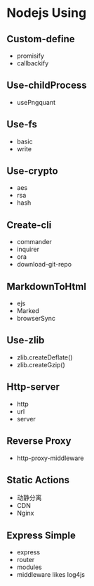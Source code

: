 # Nodejs Using

## Custom-define

- promisify
- callbackify

## Use-childProcess

- usePngquant

## Use-fs

- basic
- write

## Use-crypto

- aes
- rsa
- hash

## Create-cli

- commander
- inquirer
- ora
- download-git-repo

## MarkdownToHtml

- ejs
- Marked
- browserSync

## Use-zlib

- zlib.createDeflate()
- zlib.createGzip()

## Http-server

- http
- url
- server

## Reverse Proxy

- http-proxy-middleware

## Static Actions

- 动静分离
- CDN
- Nginx

## Express Simple

- express
- router
- modules
- middleware likes log4js
